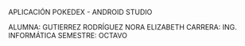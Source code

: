
APLICACIÓN POKEDEX - ANDROID STUDIO

ALUMNA: GUTIERREZ RODRÍGUEZ NORA ELIZABETH
CARRERA: ING. INFORMÁTICA
SEMESTRE: OCTAVO
